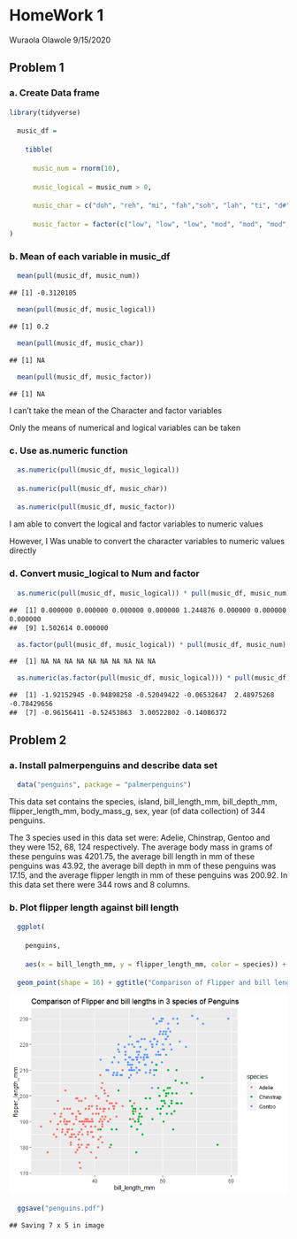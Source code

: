 HomeWork 1
================
Wuraola Olawole
9/15/2020

## Problem 1

### a. Create Data frame

``` r
library(tidyverse)

  music_df =
    
    tibble(
      
      music_num = rnorm(10),
              
      music_logical = music_num > 0,
              
      music_char = c("doh", "reh", "mi", "fah","soh", "lah", "ti", "d#", "r#", "f#" ),
              
      music_factor = factor(c("low", "low", "low", "mod", "mod", "mod", "high", "high", "high", "high"))
)
```

### b. Mean of each variable in music\_df

``` r
  mean(pull(music_df, music_num))
```

    ## [1] -0.3120105

``` r
  mean(pull(music_df, music_logical))
```

    ## [1] 0.2

``` r
  mean(pull(music_df, music_char))
```

    ## [1] NA

``` r
  mean(pull(music_df, music_factor))
```

    ## [1] NA

I can’t take the mean of the Character and factor variables

Only the means of numerical and logical variables can be taken

### c. Use as.numeric function

``` r
  as.numeric(pull(music_df, music_logical))
  
  as.numeric(pull(music_df, music_char))
  
  as.numeric(pull(music_df, music_factor))
```

I am able to convert the logical and factor variables to numeric values

However, I Was unable to convert the character variables to numeric
values directly

### d. Convert music\_logical to Num and factor

``` r
  as.numeric(pull(music_df, music_logical)) * pull(music_df, music_num)
```

    ##  [1] 0.000000 0.000000 0.000000 0.000000 1.244876 0.000000 0.000000 0.000000
    ##  [9] 1.502614 0.000000

``` r
  as.factor(pull(music_df, music_logical)) * pull(music_df, music_num)
```

    ##  [1] NA NA NA NA NA NA NA NA NA NA

``` r
  as.numeric(as.factor(pull(music_df, music_logical))) * pull(music_df, music_num)
```

    ##  [1] -1.92152945 -0.94898258 -0.52049422 -0.06532647  2.48975268 -0.78429656
    ##  [7] -0.96156411 -0.52453863  3.00522802 -0.14086372

## Problem 2

### a. Install palmerpenguins and describe data set

``` r
  data("penguins", package = "palmerpenguins")
```

This data set contains the species, island, bill\_length\_mm,
bill\_depth\_mm, flipper\_length\_mm, body\_mass\_g, sex, year (of data
collection) of 344 penguins.

The 3 species used in this data set were: Adelie, Chinstrap, Gentoo and
they were 152, 68, 124 respectively. The average body mass in grams of
these penguins was 4201.75, the average bill length in mm of these
penguins was 43.92, the average bill depth in mm of these penguins was
17.15, and the average flipper length in mm of these penguins was
200.92. In this data set there were 344 rows and 8 columns.

### b. Plot flipper length against bill length

``` r
  ggplot(
    
    penguins, 
    
    aes(x = bill_length_mm, y = flipper_length_mm, color = species)) + 
    
  geom_point(shape = 16) + ggtitle("Comparison of Flipper and bill lengths in 3 species of Penguins")
```

![](p8105_hw1_wo2179_files/figure-gfm/Penguin_plot-1.png)<!-- -->

``` r
  ggsave("penguins.pdf")
```

    ## Saving 7 x 5 in image
